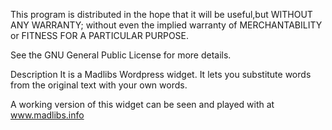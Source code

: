 This program is distributed in the hope that it will be useful,but WITHOUT ANY WARRANTY; without even the implied warranty of MERCHANTABILITY or FITNESS FOR A PARTICULAR PURPOSE.  

See the GNU General Public License for more details.

Description
It is a Madlibs Wordpress widget. It lets you substitute words from the original text with your own words.

A working version of this widget can be seen and played with at www.madlibs.info
